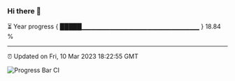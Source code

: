 ### Hi there 👋

⏳ Year progress { █████▁▁▁▁▁▁▁▁▁▁▁▁▁▁▁▁▁▁▁▁▁▁▁▁▁ } 18.84 %

---

⏰ Updated on Fri, 10 Mar 2023 18:22:55 GMT

![Progress Bar CI](https://github.com/ZhaoGui/ZhaoGui/workflows/Progress%20Bar%20CI/badge.svg)
